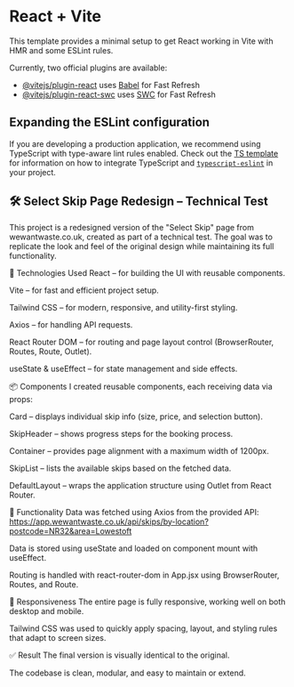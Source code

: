 # React + Vite

This template provides a minimal setup to get React working in Vite with HMR and some ESLint rules.

Currently, two official plugins are available:

- [@vitejs/plugin-react](https://github.com/vitejs/vite-plugin-react/blob/main/packages/plugin-react) uses [Babel](https://babeljs.io/) for Fast Refresh
- [@vitejs/plugin-react-swc](https://github.com/vitejs/vite-plugin-react/blob/main/packages/plugin-react-swc) uses [SWC](https://swc.rs/) for Fast Refresh

## Expanding the ESLint configuration

If you are developing a production application, we recommend using TypeScript with type-aware lint rules enabled. Check out the [TS template](https://github.com/vitejs/vite/tree/main/packages/create-vite/template-react-ts) for information on how to integrate TypeScript and [`typescript-eslint`](https://typescript-eslint.io) in your project.

## 🛠 Select Skip Page Redesign – Technical Test

This project is a redesigned version of the "Select Skip" page from wewantwaste.co.uk, created as part of a technical test. The goal was to replicate the look and feel of the original design while maintaining its full functionality.

🔧 Technologies Used
React – for building the UI with reusable components.

Vite – for fast and efficient project setup.

Tailwind CSS – for modern, responsive, and utility-first styling.

Axios – for handling API requests.

React Router DOM – for routing and page layout control (BrowserRouter, Routes, Route, Outlet).

useState & useEffect – for state management and side effects.

📦 Components
I created reusable components, each receiving data via props:

Card – displays individual skip info (size, price, and selection button).

SkipHeader – shows progress steps for the booking process.

Container – provides page alignment with a maximum width of 1200px.

SkipList – lists the available skips based on the fetched data.

DefaultLayout – wraps the application structure using Outlet from React Router.

🔄 Functionality
Data was fetched using Axios from the provided API:
https://app.wewantwaste.co.uk/api/skips/by-location?postcode=NR32&area=Lowestoft

Data is stored using useState and loaded on component mount with useEffect.

Routing is handled with react-router-dom in App.jsx using BrowserRouter, Routes, and Route.

📱 Responsiveness
The entire page is fully responsive, working well on both desktop and mobile.

Tailwind CSS was used to quickly apply spacing, layout, and styling rules that adapt to screen sizes.

✅ Result
The final version is visually identical to the original.

The codebase is clean, modular, and easy to maintain or extend.
